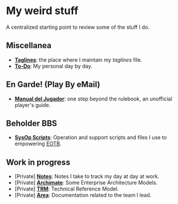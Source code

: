 # My weird stuff
A centralized starting point to review some of the stuff I do.

## Miscellanea
- [**Taglines**](https://shipyard.thefreebay.net/Kishpa/taglines): the place where I maintain my *taglines* file.
- [**To-Do**](https://shipyard.thefreebay.net/Kishpa/to-do): My personal day by day.

## En Garde! (Play By eMail)
- [**Manual del Jugador**](https://shipyard.thefreebay.net/engarde/preux-playersguide): one step beyond the rulebook, an unofficial player's guide.

## Beholder BBS
- [**SysOp Scripts**](https://shipyard.thefreebay.net/beholderbbs/op-scripts): Operation and support scripts and files I use to empowering [EOTB](https://www.beholderbbs.org "Eye Of The Beholder BBS").

## Work in progress
- [Private] [**Notes**](https://shipyard.thefreebay.net/wip/asepeyo-notes): Notes I take to track my day at day at work.
- [Private] [**Archimate**](https://shipyard.thefreebay.net/wip/asepeyo-archimate): Some Enterprise Architecture Models.
- [Private] [**TRM**](https://shipyard.thefreebay.net/wip/asepeyo-trm): Technical Reference Model.
- [Private] [**Area**](https://shipyard.thefreebay.net/wip/asepeyo-area): Documentation related to the team I lead.




